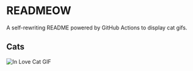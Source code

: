 # READMEOW

A self-rewriting README powered by GitHub Actions to display cat gifs.

## Cats

![In Love Cat GIF](https://media2.giphy.com/media/MDJ9IbxxvDUQM/200.gif?cid=9acd02davdp9k3zrsy5htfjuupj261e9donwv3no3tacjat9&ep=v1_gifs_search&rid=200.gif&ct=g)
